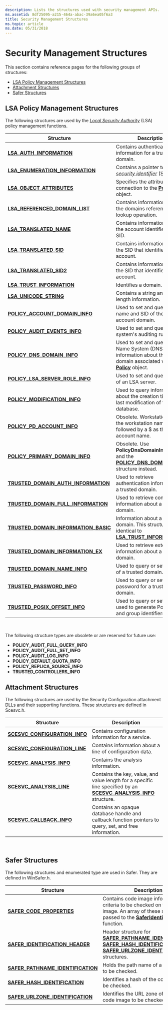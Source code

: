 ```yaml
---
description: Lists the structures used with security management APIs.
ms.assetid: 8df25095-a215-464a-abac-39a6ea05f6a3
title: Security Management Structures
ms.topic: article
ms.date: 05/31/2018
---
```


# Security Management Structures

This section contains reference pages for the following groups of structures:

-   [LSA Policy Management Structures](#lsa-policy-management-structures)
-   [Attachment Structures](#attachment-structures)
-   [Safer Structures](#safer-structures)

## LSA Policy Management Structures

The following structures are used by the [*Local Security Authority*](/windows/desktop/SecGloss/l-gly) (LSA) policy management functions.



| Structure                                                                       | Description                                                                                                                                   |
|---------------------------------------------------------------------------------|-----------------------------------------------------------------------------------------------------------------------------------------------|
| [**LSA\_AUTH\_INFORMATION**](/windows/desktop/api/Ntsecapi/ns-ntsecapi-lsa_auth_information)                          | Contains authentication information for a trusted domain.                                                                                     |
| [**LSA\_ENUMERATION\_INFORMATION**](/windows/desktop/api/Ntsecapi/ns-ntsecapi-lsa_enumeration_information)            | Contains a pointer to a [*security identifier*](/windows/desktop/SecGloss/s-gly) (SID).    |
| [**LSA\_OBJECT\_ATTRIBUTES**](/windows/desktop/api/LsaLookup/ns-lsalookup-lsa_object_attributes)                        | Specifies the attributes of a connection to the [**Policy**](policy-object.md) object.                                                       |
| [**LSA\_REFERENCED\_DOMAIN\_LIST**](/windows/win32/api/lsalookup/ns-lsalookup-lsa_referenced_domain_list)             | Contains information about the domains referenced in a lookup operation.                                                                      |
| [**LSA\_TRANSLATED\_NAME**](/windows/desktop/api/LsaLookup/ns-lsalookup-lsa_translated_name)                            | Contains information about the account identified by a SID.                                                                                   |
| [**LSA\_TRANSLATED\_SID**](/windows/desktop/api/Ntsecapi/ns-ntsecapi-lsa_translated_sid)                              | Contains information about the SID that identifies an account.                                                                                |
| [**LSA\_TRANSLATED\_SID2**](/windows/desktop/api/LsaLookup/ns-lsalookup-lsa_translated_sid2)                            | Contains information about the SID that identifies an account.                                                                                |
| [**LSA\_TRUST\_INFORMATION**](/windows/desktop/api/lsalookup/ns-lsalookup-lsa_trust_information)                        | Identifies a domain.                                                                                                                          |
| [**LSA\_UNICODE\_STRING**](/windows/desktop/api/lsalookup/ns-lsalookup-lsa_unicode_string)                              | Contains a string and its length information.                                                                                                 |
| [**POLICY\_ACCOUNT\_DOMAIN\_INFO**](/windows/desktop/api/LsaLookup/ns-lsalookup-policy_account_domain_info)             | Used to set and query the name and SID of the system's account domain.                                                                        |
| [**POLICY\_AUDIT\_EVENTS\_INFO**](/windows/desktop/api/Ntsecapi/ns-ntsecapi-policy_audit_events_info)                 | Used to set and query the system's auditing rules.                                                                                            |
| [**POLICY\_DNS\_DOMAIN\_INFO**](/windows/desktop/api/LsaLookup/ns-lsalookup-policy_dns_domain_info)                     | Used to set and query Domain Name System (DNS) information about the primary domain associated with a [**Policy**](policy-object.md) object. |
| [**POLICY\_LSA\_SERVER\_ROLE\_INFO**](/windows/desktop/api/Ntsecapi/ns-ntsecapi-policy_lsa_server_role_info)          | Used to set and query the role of an LSA server.                                                                                              |
| [**POLICY\_MODIFICATION\_INFO**](/windows/desktop/api/Ntsecapi/ns-ntsecapi-policy_modification_info)                  | Used to query information about the creation time and last modification of the LSA database.                                                  |
| [**POLICY\_PD\_ACCOUNT\_INFO**](policy-pd-account-info.md)                     | Obsolete. Workstations use the workstation name followed by a $ as the account name.                                                          |
| [**POLICY\_PRIMARY\_DOMAIN\_INFO**](/windows/desktop/api/Ntsecapi/ns-ntsecapi-policy_primary_domain_info)             | Obsolete. Use **PolicyDnsDomainInformation** and the [**POLICY\_DNS\_DOMAIN\_INFO**](/windows/desktop/api/LsaLookup/ns-lsalookup-policy_dns_domain_info) structure instead.           |
| [**TRUSTED\_DOMAIN\_AUTH\_INFORMATION**](/windows/desktop/api/Ntsecapi/ns-ntsecapi-trusted_domain_auth_information)   | Used to retrieve authentication information for a trusted domain.                                                                             |
| [**TRUSTED\_DOMAIN\_FULL\_INFORMATION**](/windows/desktop/api/Ntsecapi/ns-ntsecapi-trusted_domain_full_information)   | Used to retrieve complete information about a trusted domain.                                                                                 |
| [**TRUSTED\_DOMAIN\_INFORMATION\_BASIC**](/previous-versions/windows/desktop/legacy/ms722475(v=vs.85)) | Information about a trusted domain. This structure is identical to [**LSA\_TRUST\_INFORMATION**](/windows/desktop/api/lsalookup/ns-lsalookup-lsa_trust_information).                  |
| [**TRUSTED\_DOMAIN\_INFORMATION\_EX**](/windows/desktop/api/Ntsecapi/ns-ntsecapi-trusted_domain_information_ex)       | Used to retrieve extended information about a trusted domain.                                                                                 |
| [**TRUSTED\_DOMAIN\_NAME\_INFO**](/windows/desktop/api/Ntsecapi/ns-ntsecapi-trusted_domain_name_info)                 | Used to query or set the name of a trusted domain.                                                                                            |
| [**TRUSTED\_PASSWORD\_INFO**](/windows/desktop/api/Ntsecapi/ns-ntsecapi-trusted_password_info)                        | Used to query or set the password for a trusted domain.                                                                                       |
| [**TRUSTED\_POSIX\_OFFSET\_INFO**](/windows/desktop/api/Ntsecapi/ns-ntsecapi-trusted_posix_offset_info)               | Used to query or set the value used to generate Posix user and group identifiers.                                                             |



 

The following structure types are obsolete or are reserved for future use:

-   **POLICY\_AUDIT\_FULL\_QUERY\_INFO**
-   **POLICY\_AUDIT\_FULL\_SET\_INFO**
-   **POLICY\_AUDIT\_LOG\_INFO**
-   **POLICY\_DEFAULT\_QUOTA\_INFO**
-   **POLICY\_REPLICA\_SOURCE\_INFO**
-   **TRUSTED\_CONTROLLERS\_INFO**

## Attachment Structures

The following structures are used by the Security Configuration attachment DLLs and their supporting functions. These structures are defined in Scesvc.h.



| Structure                                                        | Description                                                                                                                                     |
|------------------------------------------------------------------|-------------------------------------------------------------------------------------------------------------------------------------------------|
| [**SCESVC\_CONFIGURATION\_INFO**](/windows/win32/api/scesvc/ns-scesvc-scesvc_configuration_info) | Contains configuration information for a service.                                                                                               |
| [**SCESVC\_CONFIGURATION\_LINE**](/windows/win32/api/scesvc/ns-scesvc-scesvc_configuration_line) | Contains information about a line of configuration data.                                                                                        |
| [**SCESVC\_ANALYSIS\_INFO**](/windows/win32/api/scesvc/ns-scesvc-scesvc_analysis_info)           | Contains the analysis information.                                                                                                              |
| [**SCESVC\_ANALYSIS\_LINE**](/windows/win32/api/scesvc/ns-scesvc-scesvc_analysis_line)           | Contains the key, value, and value length for a specific line specified by an [**SCESVC\_ANALYSIS\_INFO**](/windows/win32/api/scesvc/ns-scesvc-scesvc_analysis_info) structure. |
| [**SCESVC\_CALLBACK\_INFO**](/windows/win32/api/scesvc/ns-scesvc-scesvc_callback_info)           | Contains an opaque database handle and callback function pointers to query, set, and free information.                                          |



 

## Safer Structures

The following structures and enumerated type are used in Safer. They are defined in WinSafer.h.



| Structure                                                                | Description                                                                                                                                                                                                                                             |
|--------------------------------------------------------------------------|---------------------------------------------------------------------------------------------------------------------------------------------------------------------------------------------------------------------------------------------------------|
| [**SAFER\_CODE\_PROPERTIES**](/windows/desktop/api/WinSafer/ns-winsafer-safer_code_properties_v2)                 | Contains code image information and criteria to be checked on the code image. An array of these structures is passed to the [**SaferIdentifyLevel**](/windows/desktop/api/WinSafer/nf-winsafer-saferidentifylevel) function.                                                                  |
| [**SAFER\_IDENTIFICATION\_HEADER**](/windows/desktop/api/WinSafer/ns-winsafer-safer_identification_header)     | Header structure for [**SAFER\_PATHNAME\_IDENTIFICATION**](/windows/desktop/api/WinSafer/ns-winsafer-safer_pathname_identification), [**SAFER\_HASH\_IDENTIFICATION**](/windows/desktop/api/WinSafer/ns-winsafer-safer_hash_identification), and [**SAFER\_URLZONE\_IDENTIFICATION**](/windows/desktop/api/WinSafer/ns-winsafer-safer_urlzone_identification) structures. |
| [**SAFER\_PATHNAME\_IDENTIFICATION**](/windows/desktop/api/WinSafer/ns-winsafer-safer_pathname_identification) | Holds the path name of a code image to be checked.                                                                                                                                                                                                      |
| [**SAFER\_HASH\_IDENTIFICATION**](/windows/desktop/api/WinSafer/ns-winsafer-safer_hash_identification)         | Identifies a hash of the code image to be checked.                                                                                                                                                                                                      |
| [**SAFER\_URLZONE\_IDENTIFICATION**](/windows/desktop/api/WinSafer/ns-winsafer-safer_urlzone_identification)   | Identifies the URL zone of origin of the code image to be checked.                                                                                                                                                                                      |



 

 

 
